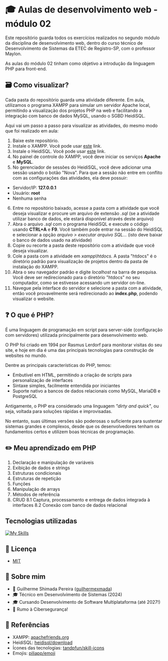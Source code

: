 
# 🎓 Aulas de desenvolvimento web - módulo 02

Este repositório guarda todos os exercícios realizados no segundo módulo da disciplina de desenvolvimento web, dentro do curso técnico de Desenvolvimento de Sistemas da ETEC de Registro-SP, com o professor Maylon.

As aulas do módulo 02 tinham como objetivo a introdução da linguagem PHP para front-end.

## 🗃 Como visualizar?
Cada pasta do repositório guarda uma atividade diferente. Em aula, utilizamos o programa XAMPP para simular um servidor Apache local, permitindo a visualização dos projetos PHP na web e facilitando a integração com banco de dados MySQL, usando o SGBD HeidiSQL.

Aqui vai um passo a passo para visualizar as atividades, do mesmo modo que foi realizado em aula:

1. Baixe este repositório.
2. Instale o XAMPP. Você pode usar [este](https://www.apachefriends.org/pt_br/index.html) link.
3. Instale o HeidiSQL. Você pode usar [este](https://www.heidisql.com/download.php) link.
4. No painel de controle do XAMPP, você deve iniciar os serviços **Apache** e **MySQL**.
5. No gerenciador de sessões do HeidiSQL, você deve adicionar uma sessão usando o botão "Nova". Para que a sessão não entre em conflito com as configurações das atividades, ela deve possuir:
- Servidor/IP: **127.0.0.1**
- Usuário: **root**
- Nenhuma senha
6. Entre no repositório baixado, acesse a pasta com a atividade que você deseja visualizar e procure um arquivo de extensão *.sql* (se a atividade utilizar banco de dados, ele estará disponível através deste arquivo)
7. Abra o arquivo *.sql* com o programa HeidiSQL e execute o código usando **CTRL+A** e **F9**. Você também pode entrar na sessão do HeidiSQL e selecionar a opção *arquivo > executar arquivo SQL...* (isto deve baixar o banco de dados usado na atividade)
8. Copie ou recorte a pasta deste repositório com a atividade que você deseja visualizar.
9. Cole a pasta com a atividade em *xampp\htdocs*. A pasta "htdocs" é o diretório padrão para visualização de projetos dentro da pasta de instalação do XAMPP. 
10. Abra o seu navegador padrão e digite *localhost* na barra de pesquisa. Você deve ser redirecionado para o diretório "htdocs" no seu computador, como se estivesse acessando um servidor on-line.
11. Navegue pela interface do servidor e selecione a pasta com a atividade, então você provavelmente será redirecionado ao **index.php**, podendo visualizar o website.


## ❓ O que é PHP?
É uma linguagem de programação em script para server-side (configuração com servidores) utilizada principalmente para desenvolvimento web. 

O PHP foi criado em 1994 por Rasmus Lerdorf para monitorar visitas do seu site, e hoje em dia é uma das principais tecnologias para construção de websites no mundo. 

Dentre as principais características do PHP, temos:
- Embutível em HTML, permitindo a criação de scripts para personalização de interfaces
- Sintaxe simples, facilmente entendida por iniciantes
- Suporte nativo a bancos de dados relacionais como MySQL, MariaDB e PostgreSQL

Antigamente, o PHP era considerado uma linguagem *"dirty and quick"*, ou seja, voltada para soluções rápidas e improvisadas. 

No entanto, suas últimas versões são poderosas o suficiente para sustentar sistemas grandes e complexos, desde que os desenvolvedores tenham os fundamentos certos e utilizem boas técnicas de programação.

## ✏️ Meu aprendizado em PHP
1. Declaração e manipulação de variáveis 
2. Exibição de dados e strings
3. Estruturas condicionais
4. Estruturas de repetição
5. Funções
6. Manipulação de arrays
7. Métodos de referência 
8. CRUD 
8.1 Captura, processamento e entrega de dados integrada à interfaces
8.2 Conexão com banco de dados relacional 

## Tecnologias utilizadas

[![My Skills](https://skillicons.dev/icons?i=php,html,css,mysql)](https://skillicons.dev)

## 📃 Licença

- [MIT](https://choosealicense.com/licenses/mit/)

## 👤 Sobre mim
- 👤 Guilherme Shimada Pereira ([guilhermexmada](https://github.com/guilhermexmada))
- 🎓 Técnico em Desenvolvimento de Sistemas (2024)
- 🎓 Cursando Desenvolvimento de Software Multiplataforma (até 2027!) 
- 🚀 Rumo à Cibersegurança!

## 🔗 Referências

- XAMPP: [apachefriends.org](https://www.apachefriends.org/pt_br/index.html)
- HeidiSQL: [heidisql/download](https://www.heidisql.com/download.php)
- Ícones das tecnologias: [tandpfun/skill-icons](https://github.com/tandpfun/skill-icons)
- Emojis: [piliapp/emoji](https://getemoji.com/)
